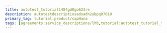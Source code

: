 ```yaml
---
title: autotest_tutorial1484gd0go623re
description: autotestdescriptiosadsadn2ubpq07610
primary_tag: tutorial:product/sapHana
tags: [agreements:service_descriptions/lhb,tutorial:autotest_tutorial_tag]
---
```

